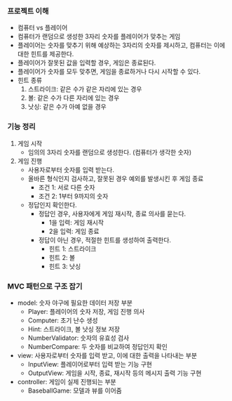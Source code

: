 ### 프로젝트 이해

- 컴퓨터 vs 플레이어
- 컴퓨터가 랜덤으로 생성한 3자리 숫자를 플레이어가 맞추는 게임
- 플레이어는 숫자를 맞추기 위해 예상하는 3자리의 숫자를 제시하고, 컴퓨터는 이에 대한 힌트를 제공한다.
- 플레이어가 잘못된 값을 입력할 경우, 게임은 종료된다.
- 플레이어가 숫자를 모두 맞추면, 게임을 종료하거나 다시 시작할 수 있다.
- 힌트 종류
    1. 스트라이크: 같은 수가 같은 자리에 있는 경우
    2. 볼: 같은 수가 다른 자리에 있는 경우
    3. 낫싱: 같은 수가 아예 없을 경우

### 기능 정리

1. 게임 시작
    - 임의의 3자리 숫자를 랜덤으로 생성한다. (컴퓨터가 생각한 숫자)
2. 게임 진행
    - 사용자로부터 숫자를 입력 받는다.
    - 올바른 형식인지 검사하고, 잘못된 경우 예외를 발생시킨 후 게임 종료
        - 조건 1: 서로 다른 숫자
        - 조건 2: 1부터 9까지의 숫자
    - 정답인지 확인한다.
        - 정답인 경우, 사용자에게 게임 재시작, 종료 의사를 묻는다.
            - 1을 입력: 게임 재시작
            - 2을 입력: 게임 종료
        - 정답이 아닌 경우, 적절한 힌트를 생성하여 출력한다.
            - 힌트 1: 스트라이크
            - 힌트 2: 볼
            - 힌트 3: 낫싱

### MVC 패턴으로 구조 잡기

- model: 숫자 야구에 필요한 데이터 저장 부분
    - Player: 플레이어의 숫자 저장, 게임 진행 의사
    - Computer: 초기 난수 생성
    - Hint: 스트라이크, 볼 낫싱 정보 저장
    - NumberValidator: 숫자의 유효성 검사
    - NumberCompare: 두 숫자를 비교하여 정답인지 확인
- view: 사용자로부터 숫자를 입력 받고, 이에 대한 출력을 나타내는 부분
    - InputView: 플레이어로부터 입력 받는 기능 구현
    - OutputView: 게임을 시작, 종료, 재시작 등의 메시지 출력 기능 구현
- controller: 게임이 실제 진행되는 부분
    - BaseballGame: 모델과 뷰를 이어줌